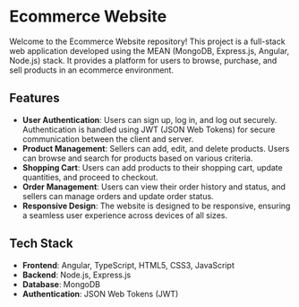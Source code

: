 # Ecommerce Website

Welcome to the Ecommerce Website repository! This project is a full-stack web application developed using the MEAN (MongoDB, Express.js, Angular, Node.js) stack. It provides a platform for users to browse, purchase, and sell products in an ecommerce environment.

## Features

- **User Authentication**: Users can sign up, log in, and log out securely. Authentication is handled using JWT (JSON Web Tokens) for secure communication between the client and server.
- **Product Management**: Sellers can add, edit, and delete products. Users can browse and search for products based on various criteria.
- **Shopping Cart**: Users can add products to their shopping cart, update quantities, and proceed to checkout.
- **Order Management**: Users can view their order history and status, and sellers can manage orders and update order status.
- **Responsive Design**: The website is designed to be responsive, ensuring a seamless user experience across devices of all sizes.

## Tech Stack

- **Frontend**: Angular, TypeScript, HTML5, CSS3, JavaScript
- **Backend**: Node.js, Express.js
- **Database**: MongoDB
- **Authentication**: JSON Web Tokens (JWT)
